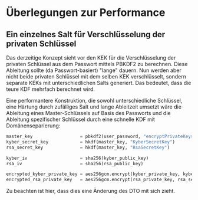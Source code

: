 # Überlegungen zur Performance

## Ein einzelnes Salt für Verschlüsselung der privaten Schlüssel

Das derzeitige Konzept sieht vor den KEK für die Verschlüsselung der privaten Schlüssel aus dem Passwort mittels PBKDF2
zu berechnen. Diese Ableitung sollte (da Passwort-basiert) "lange" dauern. Nun werden aber nicht beide privaten Schlüssel
mit dem selben KEK verschlüsselt, sondern separate KEKs mit unterschiedlichen Salts generiert. Das bedeutet, dass die teure
KDF mehrfach berechnet wird.

Eine performantere Konstruktion, die sowohl unterschiedliche Schlüssel, eine Härtung durch zufälliges Salt und lange Ableitzeit
umsetzt wäre die Ableitung eines Master-Schlüssels auf Basis des Passworts und die Ableitung spezifischer Schlüssel durch
eine schnelle KDF mit Domänenseparierung:

```python
master_key                  = pbkdf2(user_password, "encryptPrivateKeys" || salt)
kyber_secret_key            = hkdf(master_key, "KyberSecretKey")
rsa_secret_key              = hkdf(master_key, "RsaSecretKey")

kyber_iv                    = sha256(kyber_public_key)
rsa_iv                      = sha256(rsa_public_key)

encrypted_kyber_private_key = aes256gcm.encrypt(kyber_private_key, kyber_secret_key, kyber_iv)
encrypted_rsa_private_key   = aes256gcm.encrypt(rsa_private_key, rsa_secret_key, rsa_iv)
```

Zu beachten ist hier, dass dies eine Änderung des DTO mit sich zieht.

